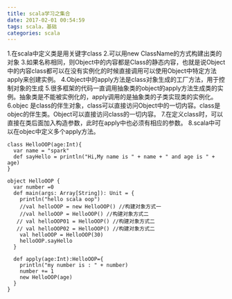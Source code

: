 ```yaml
---
title: scala学习之集合
date: 2017-02-01 00:54:59
tags: scala，基础
categories: scala
---
```

1.在scala中定义类是用关键字class
2.可以用new ClassName的方式构建出类的对象
3.如果名称相同，则Object中的内容都是Class的静态内容，也就是说Object中的内容class都可以在没有实例化的时候直接调用可以使用Object中特定方法apply来创建实例。
4.Object中的apply方法是class对象生成的工厂方法，用于控制对象的生成
5.很多框架的代码一直调用抽象类的object的apply方法生成类的实例。抽象类是不能被实例化的，apply调用的是抽象类的子类实现类的实例化。
6.objec 是class的伴生对象，class可以直接访问Object中的一切内容。class是objec的伴生类。Object可以直接访问class的一切内容。
7.在定义class时，可以直接在类后面加入构造参数，此时在apply中也必须有相应的参数。
8.scala中可以在objec中定义多个apply方法。
<!--more -->
```
class HelloOOP(age:Int){
  var name = "spark"
  def sayHello = println("Hi,My name is " + name + " and age is " + age)
}

object HelloOOP {
  var number =0
  def main(args: Array[String]): Unit = {
    println("hello scala oop")
    //val helloOOP = new HelloOOP() //构建对象方式一
    //val helloOOP = HelloOOP() //构建对象方式二
   // val helloOOP01 = HelloOOP() //构建对象方式二
   // val helloOOP02 = HelloOOP() //构建对象方式二
    val helloOOP = HelloOOP(30)
    helloOOP.sayHello
  }

  def apply(age:Int):HelloOOP={
    println("my number is : " + number)
    number += 1
    new HelloOOP(age)
  }  
}
```
